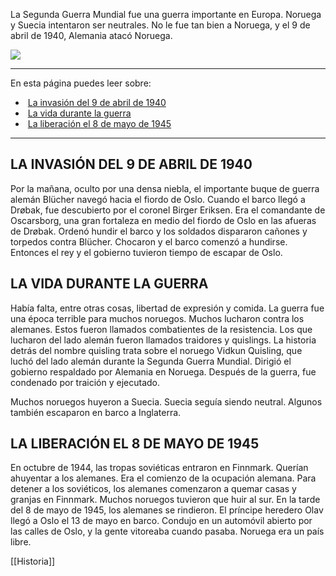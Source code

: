 La Segunda Guerra Mundial fue una guerra importante en Europa. Noruega y Suecia intentaron ser neutrales. No le fue tan bien a Noruega, y el 9 de abril de 1940, Alemania atacó Noruega.

![](https://cdn.kursoria.no/pensum/elements/-_tgrfed.jpg)

---

En esta página puedes leer sobre:

-    [La invasión del 9 de abril de 1940](#la-invasi%C3%B3n-del-9-de-abril-de-1940)
-    [La vida durante la guerra](#la-vida-durante-la-guerra)
-    [La liberación el 8 de mayo de 1945](#la-liberaci%C3%B3n-el-8-de-mayo-de-1945)

---

## LA INVASIÓN DEL 9 DE ABRIL DE 1940

Por la mañana, oculto por una densa niebla, el importante buque de guerra alemán Blücher navegó hacia el fiordo de Oslo. Cuando el barco llegó a Drøbak, fue descubierto por el coronel Birger Eriksen. Era el comandante de Oscarsborg, una gran fortaleza en medio del fiordo de Oslo en las afueras de Drøbak. Ordenó hundir el barco y los soldados dispararon cañones y torpedos contra Blücher. Chocaron y el barco comenzó a hundirse. Entonces el rey y el gobierno tuvieron tiempo de escapar de Oslo.

## LA VIDA DURANTE LA GUERRA

Había falta, entre otras cosas, libertad de expresión y comida. La guerra fue una época terrible para muchos noruegos. Muchos lucharon contra los alemanes. Estos fueron llamados combatientes de la resistencia. Los que lucharon del lado alemán fueron llamados traidores y quislings. La historia detrás del nombre quisling trata sobre el noruego Vidkun Quisling, que luchó del lado alemán durante la Segunda Guerra Mundial. Dirigió el gobierno respaldado por Alemania en Noruega. Después de la guerra, fue condenado por traición y ejecutado.

Muchos noruegos huyeron a Suecia. Suecia seguía siendo neutral. Algunos también escaparon en barco a Inglaterra.

## LA LIBERACIÓN EL 8 DE MAYO DE 1945

En octubre de 1944, las tropas soviéticas entraron en Finnmark. Querían ahuyentar a los alemanes. Era el comienzo de la ocupación alemana. Para detener a los soviéticos, los alemanes comenzaron a quemar casas y granjas en Finnmark. Muchos noruegos tuvieron que huir al sur. En la tarde del 8 de mayo de 1945, los alemanes se rindieron. El príncipe heredero Olav llegó a Oslo el 13 de mayo en barco. Condujo en un automóvil abierto por las calles de Oslo, y la gente vitoreaba cuando pasaba. Noruega era un país libre.


[[Historia]]